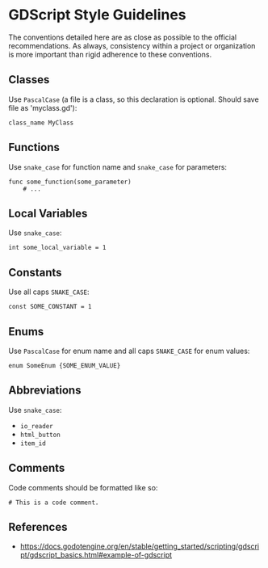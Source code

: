 # GDScript Style Guidelines
The conventions detailed here are as close as possible to the official recommendations. As always, consistency within a project or organization is more important than rigid adherence to these conventions.

## Classes
Use `PascalCase` (a file is a class, so this declaration is optional. Should save file as 'myclass.gd'):
```gdscript
class_name MyClass
```

## Functions
Use `snake_case` for function name and `snake_case` for parameters:
```gdscript
func some_function(some_parameter)
    # ...
```

## Local Variables
Use `snake_case`:
```gdscript
int some_local_variable = 1
```

## Constants
Use all caps `SNAKE_CASE`:
```gdscript
const SOME_CONSTANT = 1
```

## Enums
Use `PascalCase` for enum name and all caps `SNAKE_CASE` for enum values:
```gdscript
enum SomeEnum {SOME_ENUM_VALUE}
```

## Abbreviations
Use `snake_case`:
- `io_reader`
- `html_button`
- `item_id`

## Comments
Code comments should be formatted like so:
```gdscript
# This is a code comment.
```

## References
- https://docs.godotengine.org/en/stable/getting_started/scripting/gdscript/gdscript_basics.html#example-of-gdscript
